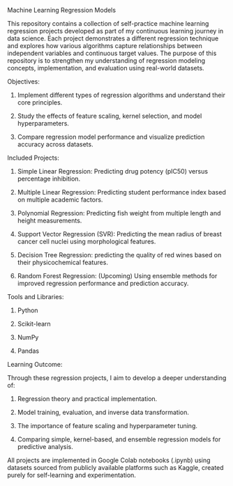 Machine Learning Regression Models

This repository contains a collection of self-practice machine learning regression projects developed as part of my continuous learning journey in data science. Each project demonstrates a different regression technique and explores how various algorithms capture relationships between independent variables and continuous target values. The purpose of this repository is to strengthen my understanding of regression modeling concepts, implementation, and evaluation using real-world datasets.

Objectives:

1. Implement different types of regression algorithms and understand their core principles.



2. Study the effects of feature scaling, kernel selection, and model hyperparameters.



3. Compare regression model performance and visualize prediction accuracy across datasets.



Included Projects:

1. Simple Linear Regression: Predicting drug potency (pIC50) versus percentage inhibition.


2. Multiple Linear Regression: Predicting student performance index based on multiple academic factors.


3. Polynomial Regression: Predicting fish weight from multiple length and height measurements.


4. Support Vector Regression (SVR): Predicting the mean radius of breast cancer cell nuclei using morphological features.


5. Decision Tree Regression: predicting the quality of red wines based on their physicochemical features.


6. Random Forest Regression: (Upcoming) Using ensemble methods for improved regression performance and prediction accuracy.



Tools and Libraries: 

1. Python

2. Scikit-learn

3. NumPy

4. Pandas



Learning Outcome:

Through these regression projects, I aim to develop a deeper understanding of:

1. Regression theory and practical implementation.

2. Model training, evaluation, and inverse data transformation.

3. The importance of feature scaling and hyperparameter tuning.

4. Comparing simple, kernel-based, and ensemble regression models for predictive analysis.


All projects are implemented in Google Colab notebooks (.ipynb) using datasets sourced from publicly available platforms such as Kaggle, created purely for self-learning and experimentation.

